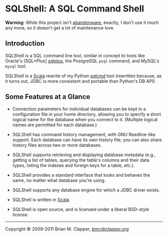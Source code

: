 SQLShell: A SQL Command Shell
=============================

**Warning**: While this project isn't [abandonware](https://en.wikipedia.org/wiki/Abandonware),
exactly, I don't use it much any more, so it doesn't get a lot of maintenance love.

Introduction
------------

SQLShell is a SQL command line tool, similar in concept to tools like
Oracle's [SQL*Plus] [sqlplus], the PostgreSQL `psql` command, and
MySQL's `mysql` tool.

SQLShell is a [Scala][] rewrite of my Python [*sqlcmd*][] tool (rewritten
because, as it turns out, JDBC is more consistent and portable than
Python's DB API).

Some Features at a Glance
-------------------------

* Connection parameters for individual databases can be kept in a
  configuration file in your home directory, allowing you to specify a
  short logical name for the database when you connect to it. (Multiple
  logical names are permitted for each database.)

* SQLShell has command history management, with GNU Readline-like
  support. Each database can have its own history file; you can also share
  history files across two or more databases.

* SQLShell supports retrieving and displaying database metadata (e.g.,
  getting a list of tables, querying the table's columns and their
  data types, listing the indexes and foreign keys for a table, etc.).

* SQLShell provides a standard interface that looks and behaves the same,
  no matter what database you're using.

* SQLShell supports any database engine for which a JDBC driver exists.

* SQLShell is written in [Scala][].

* SQLShell is open source, and is licensed under a liberal BSD-style
  license.

[Scala]: http://www.scala-lang.org/
[sqlplus]: http://www.oracle.com/technology/docs/tech/sql_plus/index.html
[*sqlcmd*]: https://github.com/bmc/sqlcmd

---
Copyright &copy; 2009-2011 Brian M. Clapper, *bmc@clapper.org*
